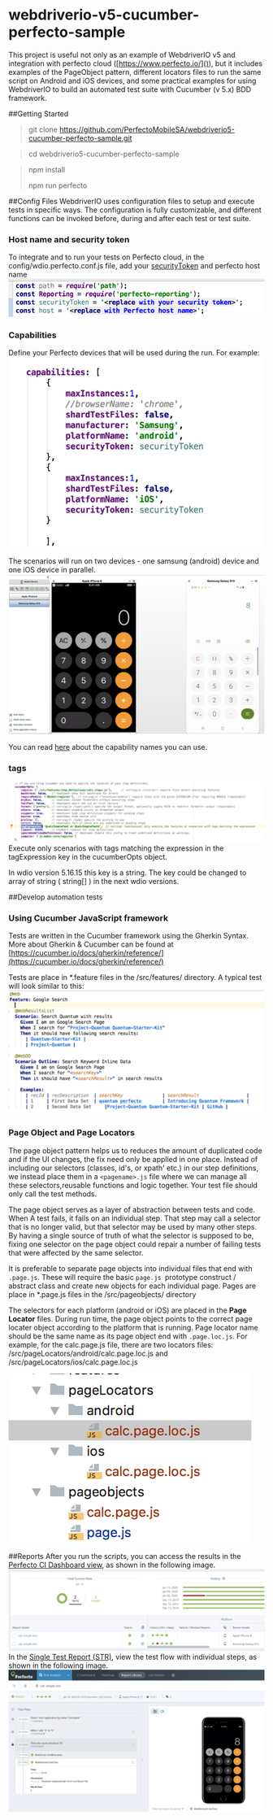 # webdriverio-v5-cucumber-perfecto-sample
This project is useful not only as an example of WebdriverIO v5 and integration with perfecto cloud ([https://www.perfecto.io/]()), but it includes examples of the PageObject pattern, different locators files to run the same script on Android and iOS devices, and some practical examples for using WebdriverIO to build an automated test suite with Cucumber (v 5.x) BDD framework.

##Getting Started
> git clone https://github.com/PerfectoMobileSA/webdriverio5-cucumber-perfecto-sample.git
 
> cd webdriverio5-cucumber-perfecto-sample

> npm install
> 
> npm run perfecto


##Config Files
WebdriverIO uses configuration files to setup and execute tests in specific ways. The configuration is fully customizable, and different functions can be invoked before, during and after each test or test suite. 

### Host name and security token
To integrate and to run your tests on Perfecto cloud, in the config/wdio.perfecto.conf.js file, add your [securityToken](https://developers.perfectomobile.com/display/PD/Generate+security+tokens) and perfecto host name
![](img/config_file_host.png)

### Capabilities
Define your Perfecto devices that will be used during the run. 
For example: 
![](img/config_file_capabilities.png)

The scenarios will run on two devices - one samsung (android) device and one iOS device in parallel.
![](img/calc_android_ios.png)

You can read [here](https://developers.perfectomobile.com/display/PD/Define+capabilities) about the capability names you can use. 

### tags

![](img/config_tags.png) 
Execute only scenarios with tags matching the expression in the tagExpression key in the cucumberOpts object. 

In wdio version 5.16.15 this key is a string. The key could be changed to array of string ( string[] ) in the next wdio versions.

##Develop automation tests
### Using Cucumber JavaScript framework
Tests are written in the Cucumber framework using the Gherkin Syntax. More about Gherkin & Cucumber can be found at [https://cucumber.io/docs/gherkin/reference/](https://cucumber.io/docs/gherkin/reference/)

Tests are place in *.feature files in the /src/features/ directory. A typical test will look similar to this:
![](img/feature.png)

### Page Object and Page Locators
The page object pattern helps us to reduces the amount of duplicated code and if the UI changes, the fix need only be applied in one place. Instead of including our selectors (classes, id's, or xpath' etc.) in our step definitions, we instead place them in a `<pagename>.js` file where we can manage all these selectors,reusable functions and logic together. Your test file should only call the test methods.

The page object serves as a layer of abstraction between tests and code. When A test fails, it fails on an individual step. That step may call a selector that is no longer valid, but that selector may be used by many other steps. By having a single source of truth of what the selector is supposed to be, fixing one selector on the page object could repair a number of failing tests that were affected by the same selector.

It is preferable to separate page objects into individual files that end with `.page.js`. These will require the basic `page.js `prototype construct / abstract class and create new objects for each individual page.
Pages are place in *.page.js files in the /src/pageobjects/ directory

The selectors for each platform (android or iOS) are placed in the **Page Locator** files. 
During run time, the page object points to the correct page locater object according to the platform that is running. 
Page locator name should be the same name as its page object end with `.page.loc.js`. 
For example, for the calc.page.js file, there are two locators files: /src/pageLocators/android/calc.page.loc.js and /src/pageLocators/ios/calc.page.loc.js


![](img/page_locators.png)
   
##Reports
After you run the scripts, you can access the results in the [Perfecto CI Dashboard view](https://developers.perfectomobile.com/display/PD/CI+Dashboard+view), as shown in the following image.
![](img/report1.png)
In the [Single Test Report (STR)](https://developers.perfectomobile.com/pages/viewpage.action?pageId=31104900), view the test flow with individual steps, as shown in the following image.
![](img/report2.png)